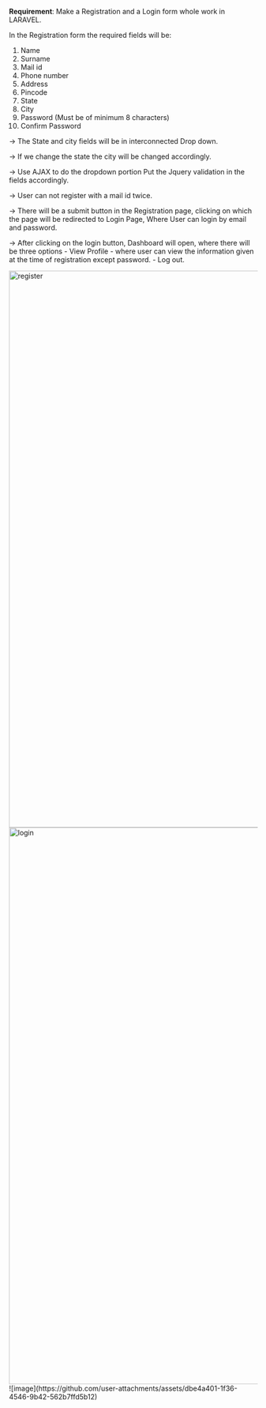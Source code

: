 **Requirement**: Make a Registration and a Login form whole work in LARAVEL.

In the Registration form the required fields will be:
1. Name
2. Surname
3. Mail id
4. Phone number
5. Address
6. Pincode
7. State
8. City
9. Password (Must be of minimum 8 characters)
10. Confirm Password

-> The State and city fields will be in interconnected Drop down.

-> If we change the state the city will be changed accordingly.

-> Use AJAX to do the dropdown portion Put the Jquery validation in the fields accordingly.

-> User can not register with a mail id twice.

-> There will be a submit button in the Registration page, clicking on which the page will be redirected to Login Page, Where User can login by email and password.

-> After clicking on the login button, Dashboard will open, where there will be three options
    - View Profile - where user can view the information given at the time of registration except password.
    - Log out. 



<img width="1128" alt="register" src="https://github.com/user-attachments/assets/ae9ef775-fc03-4240-82d3-6aa15eff068c">
<img width="1128" alt="login" src="https://github.com/user-attachments/assets/b559d329-19aa-47d6-974d-d023b40f0427">
![image](https://github.com/user-attachments/assets/dbe4a401-1f36-4546-9b42-562b7ffd5b12)



